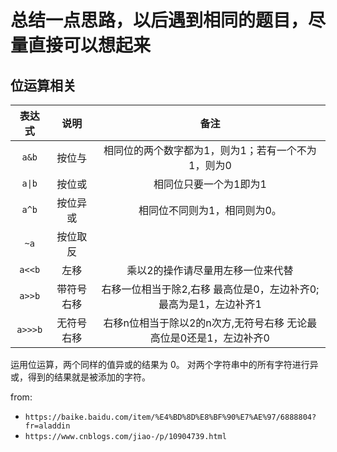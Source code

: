 # 总结一点思路，以后遇到相同的题目，尽量直接可以想起来

## 位运算相关

| 表达式  |    说明    |                                备注                                |
|:-------:|:----------:|:------------------------------------------------------------------:|
|  `a&b`  |   按位与   |         相同位的两个数字都为1，则为1；若有一个不为1，则为0         |
| `a\|b`  |   按位或   |                       相同位只要一个为1即为1                       |
|  `a^b`  |  按位异或  |                    相同位不同则为1，相同则为0。                    |
|  `~a`   |  按位取反  |                                                                    |
| `a<<b`  |    左移    |                 乘以2的操作请尽量用左移一位来代替                  |
| `a>>b`  | 带符号右移 |  右移一位相当于除2,右移 最高位是0，左边补齐0;最高为是1，左边补齐1  |
| `a>>>b` | 无符号右移 | 右移n位相当于除以2的n次方,无符号右移 无论最高位是0还是1，左边补齐0 |

运用位运算，两个同样的值异或的结果为 0。
对两个字符串中的所有字符进行异或，得到的结果就是被添加的字符。

from:

* `https://baike.baidu.com/item/%E4%BD%8D%E8%BF%90%E7%AE%97/6888804?fr=aladdin`
* `https://www.cnblogs.com/jiao-/p/10904739.html`
